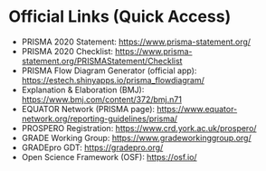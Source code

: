 # Official Links (Quick Access)

- PRISMA 2020 Statement: https://www.prisma-statement.org/
- PRISMA 2020 Checklist: https://www.prisma-statement.org/PRISMAStatement/Checklist
- PRISMA Flow Diagram Generator (official app): https://estech.shinyapps.io/prisma_flowdiagram/
- Explanation & Elaboration (BMJ): https://www.bmj.com/content/372/bmj.n71
- EQUATOR Network (PRISMA page): https://www.equator-network.org/reporting-guidelines/prisma/
- PROSPERO Registration: https://www.crd.york.ac.uk/prospero/
- GRADE Working Group: https://www.gradeworkinggroup.org/
- GRADEpro GDT: https://gradepro.org/
- Open Science Framework (OSF): https://osf.io/
